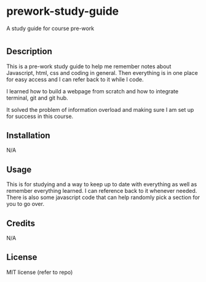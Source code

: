 # prework-study-guide

A study guide for course pre-work

# <Pre-work Study Guide>

## Description

This is a pre-work study guide to help me remember notes about Javascript, html, css and coding in general. Then everything is in one place for easy access and I can refer back to it while I code.

I learned how to build a webpage from scratch and how to integrate terminal, git and git hub.

It solved the problem of information overload and making sure I am set up for success in this course.

## Installation

N/A

## Usage

This is for studying and a way to keep up to date with everything as well as remember everything learned. I can reference back to it whenever needed. There is also some javascript code that can help randomly pick a section for you to go over.

## Credits

N/A

## License

MIT license (refer to repo)
